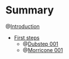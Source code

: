 # Summary

@[Introduction](./introduction.md)

- [First steps]()
  - @[Dubstep 001](./dubstep-001.md)
  - @[Morricone 001](./morricone-001.md)
